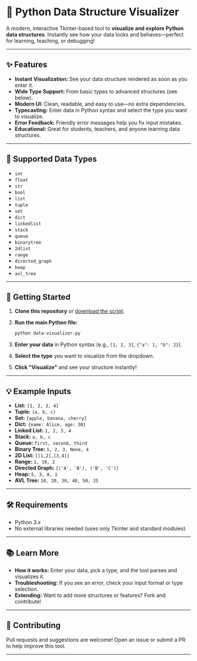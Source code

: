 # 🐍 Python Data Structure Visualizer

A modern, interactive Tkinter-based tool to **visualize and explore Python data structures**. Instantly see how your data looks and behaves—perfect for learning, teaching, or debugging!

---

## ✨ Features

- **Instant Visualization:** See your data structure rendered as soon as you enter it.
- **Wide Type Support:** From basic types to advanced structures (see below).
- **Modern UI:** Clean, readable, and easy to use—no extra dependencies.
- **Typecasting:** Enter data in Python syntax and select the type you want to visualize.
- **Error Feedback:** Friendly error messages help you fix input mistakes.
- **Educational:** Great for students, teachers, and anyone learning data structures.

---

## 🧩 Supported Data Types

- `int`
- `float`
- `str`
- `bool`
- `list`
- `tuple`
- `set`
- `dict`
- `linkedlist`
- `stack`
- `queue`
- `binarytree`
- `2dlist`
- `range`
- `directed_graph`
- `heap`
- `avl_tree`

---

## 🚀 Getting Started

1. **Clone this repository** or [download the script](https://github.com/your-repo-link).
2. **Run the main Python file:**

   ```bash
   python data-visualizer.py
   ```

3. **Enter your data** in Python syntax (e.g., `[1, 2, 3]`, `{"a": 1, "b": 2}`).
4. **Select the type** you want to visualize from the dropdown.
5. **Click "Visualize"** and see your structure instantly!

---

## 💡 Example Inputs

- **List:** `[1, 2, 3, 4]`
- **Tuple:** `(a, b, c)`
- **Set:** `{apple, banana, cherry}`
- **Dict:** `{name: Alice, age: 30}`
- **Linked List:** `1, 2, 3, 4`
- **Stack:** `a, b, c`
- **Queue:** `first, second, third`
- **Binary Tree:** `1, 2, 3, None, 4`
- **2D List:** `[[1,2],[3,4]]`
- **Range:** `1, 10, 2`
- **Directed Graph:** `[('A', 'B'), ('B', 'C')]`
- **Heap:** `5, 3, 8, 1`
- **AVL Tree:** `10, 20, 30, 40, 50, 25`

---

## 🛠️ Requirements

- Python 3.x
- No external libraries needed (uses only Tkinter and standard modules)

---

## 📚 Learn More

- **How it works:** Enter your data, pick a type, and the tool parses and visualizes it.
- **Troubleshooting:** If you see an error, check your input format or type selection.
- **Extending:** Want to add more structures or features? Fork and contribute!

---

## 🤝 Contributing

Pull requests and suggestions are welcome! Open an issue or submit a PR to help improve this tool.

---